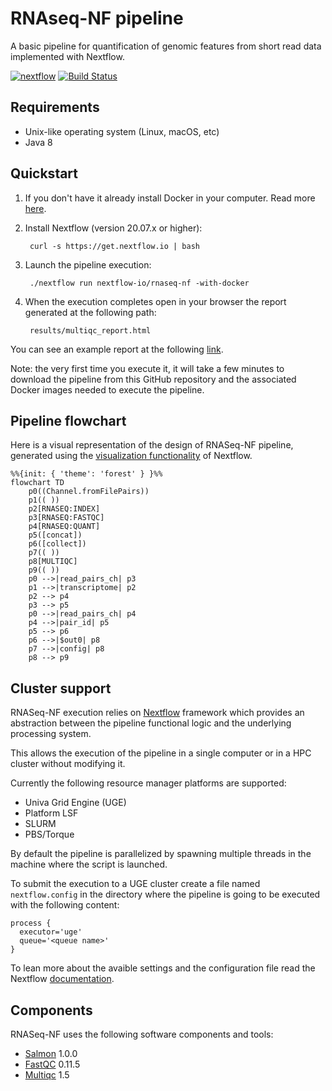 # RNAseq-NF pipeline 

A basic pipeline for quantification of genomic features from short read data
implemented with Nextflow.

[![nextflow](https://img.shields.io/badge/nextflow-%E2%89%A50.24.0-brightgreen.svg)](http://nextflow.io)
[![Build Status](https://travis-ci.org/nextflow-io/rnaseq-nf.svg?branch=master)](https://travis-ci.org/nextflow-io/rnaseq-nf)

## Requirements 

* Unix-like operating system (Linux, macOS, etc)
* Java 8 

## Quickstart 

1. If you don't have it already install Docker in your computer. Read more [here](https://docs.docker.com/).

2. Install Nextflow (version 20.07.x or higher):
      
        curl -s https://get.nextflow.io | bash

3. Launch the pipeline execution: 

        ./nextflow run nextflow-io/rnaseq-nf -with-docker
        
4. When the execution completes open in your browser the report generated at the following path:

        results/multiqc_report.html 
	
You can see an example report at the following [link](http://multiqc.info/examples/rna-seq/multiqc_report.html).	
	
Note: the very first time you execute it, it will take a few minutes to download the pipeline 
from this GitHub repository and the associated Docker images needed to execute the pipeline.  

## Pipeline flowchart

Here is a visual representation of the design of RNASeq-NF pipeline, generated using the [visualization functionality](https://www.nextflow.io/docs/latest/tracing.html#dag-visualisation) of Nextflow.

```mermaid
%%{init: { 'theme': 'forest' } }%%
flowchart TD
    p0((Channel.fromFilePairs))
    p1(( ))
    p2[RNASEQ:INDEX]
    p3[RNASEQ:FASTQC]
    p4[RNASEQ:QUANT]
    p5([concat])
    p6([collect])
    p7(( ))
    p8[MULTIQC]
    p9(( ))
    p0 -->|read_pairs_ch| p3
    p1 -->|transcriptome| p2
    p2 --> p4
    p3 --> p5
    p0 -->|read_pairs_ch| p4
    p4 -->|pair_id| p5
    p5 --> p6
    p6 -->|$out0| p8
    p7 -->|config| p8
    p8 --> p9
```

## Cluster support

RNASeq-NF execution relies on [Nextflow](http://www.nextflow.io) framework which provides an 
abstraction between the pipeline functional logic and the underlying processing system.

This allows the execution of the pipeline in a single computer or in a HPC cluster without modifying it.

Currently the following resource manager platforms are supported:

  + Univa Grid Engine (UGE)
  + Platform LSF
  + SLURM
  + PBS/Torque


By default the pipeline is parallelized by spawning multiple threads in the machine where the script is launched.

To submit the execution to a UGE cluster create a file named `nextflow.config` in the directory
where the pipeline is going to be executed with the following content:

    process {
      executor='uge'
      queue='<queue name>'
    }

To lean more about the avaible settings and the configuration file read the 
Nextflow [documentation](http://www.nextflow.io/docs/latest/config.html).


## Components 

RNASeq-NF uses the following software components and tools: 

* [Salmon](https://combine-lab.github.io/salmon/) 1.0.0
* [FastQC](https://www.bioinformatics.babraham.ac.uk/projects/fastqc/) 0.11.5
* [Multiqc](https://multiqc.info) 1.5

